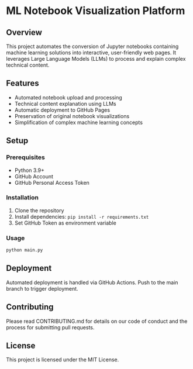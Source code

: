 # ML Notebook Visualization Platform

## Overview
This project automates the conversion of Jupyter notebooks containing machine learning solutions into interactive, user-friendly web pages. It leverages Large Language Models (LLMs) to process and explain complex technical content.

## Features
- Automated notebook upload and processing
- Technical content explanation using LLMs
- Automatic deployment to GitHub Pages
- Preservation of original notebook visualizations
- Simplification of complex machine learning concepts

## Setup

### Prerequisites
- Python 3.9+
- GitHub Account
- GitHub Personal Access Token

### Installation
1. Clone the repository
2. Install dependencies: `pip install -r requirements.txt`
3. Set GitHub Token as environment variable

### Usage
```bash
python main.py
```

## Deployment
Automated deployment is handled via GitHub Actions. Push to the main branch to trigger deployment.

## Contributing
Please read CONTRIBUTING.md for details on our code of conduct and the process for submitting pull requests.

## License
This project is licensed under the MIT License.